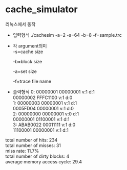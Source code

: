 # cache_simulator
리눅스에서 동작
- 입력형식
./cachesim -a=2 -s=64 -b=8 -f=sample.trc
- 각 argument의미  
  -s=cache size
  
  -b=block size
  
  -a=set size
  
  -f=trace file name

- 출력형식
0: 00000001 00000001 v:1 d:1<br>
   00000002 FFFC1100 v:1 d:0<br>
1: 00000003 00000001 v:1 d:1<br>
   0005FD04 00000001 v:1 d:0<br>
2: 00000000 00000001 v:0 d:1<br>
   00000001 01100001 v:1 d:1<br>
3: ABAB0022 00011111 v:1 d:0<br>
   11100001 00000001 v:1 d:1<br>
 
total number of hits: 234<br>
total number of misses: 31<br>
miss rate: 11.7%<br>
total number of dirty blocks: 4<br>
average memory access cycle: 29.4<br>
